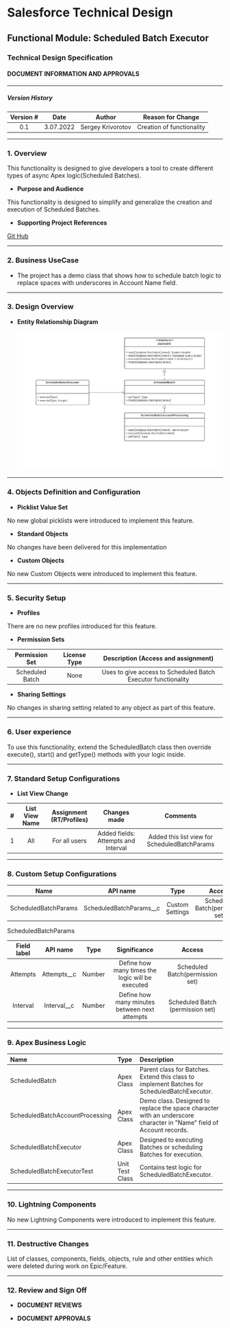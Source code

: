 # Salesforce Technical  Design

## Functional Module: Scheduled Batch Executor

### Technical Design Specification

#### DOCUMENT INFORMATION AND APPROVALS

***

##### Version History

| Version # |   Date    |      Author       |     Reason for Change     |
|:---------:|:---------:|:-----------------:|:-------------------------:|
|    0.1    | 3.07.2022 | Sergey Krivorotov | Creation of functionality | 


***

### 1. Overview

This functionality is designed to give developers a tool to create different types of async Apex logic(Scheduled Batches).

- **Purpose and Audience**

This functionality is designed to simplify and generalize the creation and execution of Scheduled Batches.

- **Supporting Project References**

[Git Hub](https://github.com/Sergey19861/Scheduled-Batch-Project)

***

### 2. Business UseCase
- The project has a demo class that shows how to schedule batch logic to replace spaces with underscores in Account Name field.

***

### 3. Design Overview

- **Entity Relationship Diagram**

  ![Project Diagram](/images/ScheduledBatchDiagram.jpg)

***

### 4. Objects Definition and Configuration

- **Picklist Value Set**

No new global picklists were introduced to implement this feature.

- **Standard Objects**

No changes have been delivered for this implementation

- **Custom Objects**

No new Custom Objects were introduced to implement this feature.

***

### 5. Security Setup

- **Profiles**

There are no new profiles introduced for this feature.

- **Permission Sets**

|  Permission Set  | License Type |              Description (Access and assignment)              |
|:----------------:|:------------:|:-------------------------------------------------------------:|
| Scheduled Batch  |     None     | Uses to give access to Scheduled Batch Executor functionality |

- **Sharing Settings**

No changes in sharing setting related to any object as part of this feature.

***

### 6. User experience

To use this functionality, extend the ScheduledBatch class then override execute(),
start() and getType() methods with your logic inside.

***

### 7. Standard Setup Configurations

- **List View Change**

|    #     | List View Name   | Assignment (RT/Profiles) |         Changes made                |                    Comments                   |
|:--------:|:----------------:|:------------------------:|:-----------------------------------:|:---------------------------------------------:|
|    1     |       All        |      For all users       | Added fields: Attempts and Interval | Added this list view for ScheduledBatchParams |

***

### 8. Custom Setup Configurations

|          Name          |         API name         |      Type       |              Access              |
|:----------------------:|:------------------------:|:---------------:|:--------------------------------:|
| ScheduledBatchParams   | ScheduledBatchParams__c  | Custom Settings | Scheduled Batch(permission set)  | 


ScheduledBatchParams

| Field label |  API name   |  Type  |                   Significance                   |              Access              |
|:-----------:|:-----------:|:------:|:------------------------------------------------:|:--------------------------------:|
|  Attempts   | Attempts__c | Number | Define how many times the logic will be executed | Scheduled Batch(permission set)  | 
|  Interval   | Interval__c | Number |  Define how many minutes between next attempts   | Scheduled Batch (permission set) |

***

### 9. Apex Business Logic

| Name                            | Type            | Description                                                                                                          |
|:--------------------------------|:----------------|:---------------------------------------------------------------------------------------------------------------------|
| ScheduledBatch                  | Apex Class      | Parent class for Batches. Extend this class to implement Batches for ScheduledBatchExecutor.                         | 
| ScheduledBatchAccountProcessing | Apex Class      | Demo class. Designed to replace the space character with an underscore character in "Name" field of Account records. |
| ScheduledBatchExecutor          | Apex Class      | Designed to executing Batches or scheduling Batches for execution.                                                   |
| ScheduledBatchExecutorTest      | Unit Test Class | Contains test logic for ScheduledBatchExecutor.                                                                      |


***

### 10. Lightning Components

No new Lightning Components were introduced to implement this feature.

***

### 11. Destructive Changes

List of classes, components, fields, objects, rule and other entities which were deleted during work on Epic/Feature.

***

### 12. Review and Sign Off

- **DOCUMENT REVIEWS**


- **DOCUMENT APPROVALS**
 
